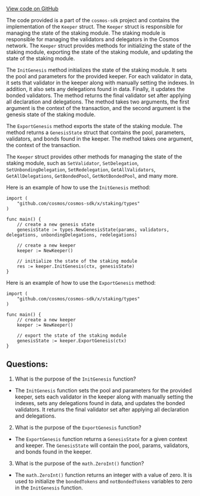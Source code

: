 [View code on GitHub](https://github.com/cosmos/cosmos-sdk/blob/main/x/staking/keeper/genesis.go)

The code provided is a part of the `cosmos-sdk` project and contains the implementation of the `Keeper` struct. The `Keeper` struct is responsible for managing the state of the staking module. The staking module is responsible for managing the validators and delegators in the Cosmos network. The `Keeper` struct provides methods for initializing the state of the staking module, exporting the state of the staking module, and updating the state of the staking module.

The `InitGenesis` method initializes the state of the staking module. It sets the pool and parameters for the provided keeper. For each validator in data, it sets that validator in the keeper along with manually setting the indexes. In addition, it also sets any delegations found in data. Finally, it updates the bonded validators. The method returns the final validator set after applying all declaration and delegations. The method takes two arguments, the first argument is the context of the transaction, and the second argument is the genesis state of the staking module.

The `ExportGenesis` method exports the state of the staking module. The method returns a `GenesisState` struct that contains the pool, parameters, validators, and bonds found in the keeper. The method takes one argument, the context of the transaction.

The `Keeper` struct provides other methods for managing the state of the staking module, such as `SetValidator`, `SetDelegation`, `SetUnbondingDelegation`, `SetRedelegation`, `GetAllValidators`, `GetAllDelegations`, `GetBondedPool`, `GetNotBondedPool`, and many more.

Here is an example of how to use the `InitGenesis` method:

```
import (
    "github.com/cosmos/cosmos-sdk/x/staking/types"
)

func main() {
    // create a new genesis state
    genesisState := types.NewGenesisState(params, validators, delegations, unbondingDelegations, redelegations)

    // create a new keeper
    keeper := NewKeeper()

    // initialize the state of the staking module
    res := keeper.InitGenesis(ctx, genesisState)
}
```

Here is an example of how to use the `ExportGenesis` method:

```
import (
    "github.com/cosmos/cosmos-sdk/x/staking/types"
)

func main() {
    // create a new keeper
    keeper := NewKeeper()

    // export the state of the staking module
    genesisState := keeper.ExportGenesis(ctx)
}
```
## Questions: 
 1. What is the purpose of the `InitGenesis` function?
- The `InitGenesis` function sets the pool and parameters for the provided keeper, sets each validator in the keeper along with manually setting the indexes, sets any delegations found in data, and updates the bonded validators. It returns the final validator set after applying all declaration and delegations.

2. What is the purpose of the `ExportGenesis` function?
- The `ExportGenesis` function returns a `GenesisState` for a given context and keeper. The `GenesisState` will contain the pool, params, validators, and bonds found in the keeper.

3. What is the purpose of the `math.ZeroInt()` function?
- The `math.ZeroInt()` function returns an integer with a value of zero. It is used to initialize the `bondedTokens` and `notBondedTokens` variables to zero in the `InitGenesis` function.